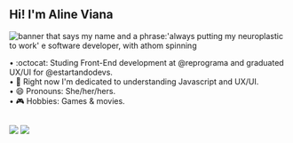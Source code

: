 ## Hi! I'm Aline Viana


<img align="center" alt="banner that says my name and a phrase:'always putting my neuroplastic to work' e software developer, with athom spinning" src="https://github.com/linefmv/linefmv/blob/main/Purple%20Birthday%20Email%20Header.gif?raw=true"> 

• :octocat: Studing Front-End development at @reprograma and graduated UX/UI for @estartandodevs. <br>
• :rainbow: Right now I'm dedicated to understanding Javascript and UX/UI. <br>
• 😄 Pronouns: She/her/hers. <br>
• :video_game: Hobbies: Games & movies.


##

<div>
  <a href="mailto:contato@alinemacielviana018@gmail"><img src="https://img.shields.io/badge/Gmail-D14836?style=for-the-badge&logo=gmail&logoColor=white"></a>
  <a href="https://www.linkedin.com/in/viana-aline/" target="_blank" rel="noopener"><img src="https://img.shields.io/badge/LinkedIn-0077B5?style=for-the-badge&logo=linkedin&logoColor=white"></a>
  </div>

